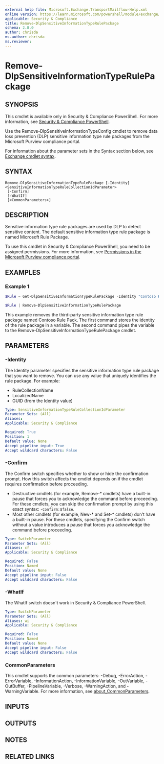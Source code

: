 ```yaml
---
external help file: Microsoft.Exchange.TransportMailflow-Help.xml
online version: https://learn.microsoft.com/powershell/module/exchange/remove-dlpsensitiveinformationtyperulepackage
applicable: Security & Compliance
title: Remove-DlpSensitiveInformationTypeRulePackage
schema: 2.0.0
author: chrisda
ms.author: chrisda
ms.reviewer:
---
```


# Remove-DlpSensitiveInformationTypeRulePackage

## SYNOPSIS
This cmdlet is available only in Security & Compliance PowerShell. For more information, see [Security & Compliance PowerShell](https://learn.microsoft.com/powershell/exchange/scc-powershell).

Use the Remove-DlpSensitiveInformationTypeConfig cmdlet to remove data loss prevention (DLP) sensitive information type rule packages from the Microsoft Purview compliance portal.

For information about the parameter sets in the Syntax section below, see [Exchange cmdlet syntax](https://learn.microsoft.com/powershell/exchange/exchange-cmdlet-syntax).

## SYNTAX

```
Remove-DlpSensitiveInformationTypeRulePackage [-Identity] <SensitiveInformationTypeRuleCollectionIdParameter>
 [-Confirm]
 [-WhatIf]
 [<CommonParameters>]
```

## DESCRIPTION
Sensitive information type rule packages are used by DLP to detect sensitive content. The default sensitive information type rule package is named Microsoft Rule Package.

To use this cmdlet in Security & Compliance PowerShell, you need to be assigned permissions. For more information, see [Permissions in the Microsoft Purview compliance portal](https://learn.microsoft.com/microsoft-365/compliance/microsoft-365-compliance-center-permissions).

## EXAMPLES

### Example 1
```powershell
$Rule = Get-DlpSensitiveInformationTypeRulePackage -Identity "Contoso Rule Pack"

$Rule | Remove-DlpSensitiveInformationTypeRulePackage
```

This example removes the third-party sensitive information type rule package named Contoso Rule Pack. The first command stores the identity of the rule package in a variable. The second command pipes the variable to the Remove-DlpSensitiveInformationTypeRulePackage cmdlet.

## PARAMETERS

### -Identity
The Identity parameter specifies the sensitive information type rule package that you want to remove. You can use any value that uniquely identifies the rule package. For example:

- RuleCollectionName
- LocalizedName
- GUID (from the Identity value)

```yaml
Type: SensitiveInformationTypeRuleCollectionIdParameter
Parameter Sets: (All)
Aliases:
Applicable: Security & Compliance

Required: True
Position: 1
Default value: None
Accept pipeline input: True
Accept wildcard characters: False
```

### -Confirm
The Confirm switch specifies whether to show or hide the confirmation prompt. How this switch affects the cmdlet depends on if the cmdlet requires confirmation before proceeding.

- Destructive cmdlets (for example, Remove-\* cmdlets) have a built-in pause that forces you to acknowledge the command before proceeding. For these cmdlets, you can skip the confirmation prompt by using this exact syntax: `-Confirm:$false`.
- Most other cmdlets (for example, New-\* and Set-\* cmdlets) don't have a built-in pause. For these cmdlets, specifying the Confirm switch without a value introduces a pause that forces you acknowledge the command before proceeding.

```yaml
Type: SwitchParameter
Parameter Sets: (All)
Aliases: cf
Applicable: Security & Compliance

Required: False
Position: Named
Default value: None
Accept pipeline input: False
Accept wildcard characters: False
```

### -WhatIf
The WhatIf switch doesn't work in Security & Compliance PowerShell.

```yaml
Type: SwitchParameter
Parameter Sets: (All)
Aliases: wi
Applicable: Security & Compliance

Required: False
Position: Named
Default value: None
Accept pipeline input: False
Accept wildcard characters: False
```

### CommonParameters
This cmdlet supports the common parameters: -Debug, -ErrorAction, -ErrorVariable, -InformationAction, -InformationVariable, -OutVariable, -OutBuffer, -PipelineVariable, -Verbose, -WarningAction, and -WarningVariable. For more information, see [about_CommonParameters](https://go.microsoft.com/fwlink/p/?LinkID=113216).

## INPUTS

## OUTPUTS

## NOTES

## RELATED LINKS
